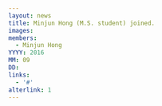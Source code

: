 ```yaml
---
layout: news
title: Minjun Hong (M.S. student) joined.
images:
members:
  - Minjun Hong
YYYY: 2016
MM: 09
DD:
links:
  - '#'
alterlink: 1
---
```

